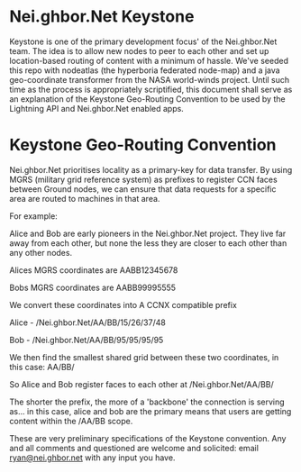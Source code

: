 Nei.ghbor.Net Keystone
======================

Keystone is one of the primary development focus' of the Nei.ghbor.Net team. The idea is to allow new nodes to peer to each other and set up location-based routing of content with a minimum of hassle. We've seeded this repo with nodeatlas (the hyperboria federated node-map) and a java geo-coordinate transformer from the NASA world-winds project. Until such time as the process is appropriately scriptified, this document shall serve as an explanation of the Keystone Geo-Routing Convention to be used by the Lightning API and Nei.ghbor.Net enabled apps.

Keystone Geo-Routing Convention
===============================

Nei.ghbor.Net prioritises locality as a primary-key for data transfer. By using MGRS (military grid reference system)  as prefixes to register CCN faces between Ground nodes, we can ensure that data requests for a specific area are routed to machines in that area.

For example:

Alice and Bob are early pioneers in the Nei.ghbor.Net project. They live far away from each other, but none the less they are closer to each other than any other nodes. 

Alices MGRS coordinates are AABB12345678

Bobs MGRS coordinates are AABB99995555

We convert these coordinates into A CCNX compatible prefix

Alice - /Nei.ghbor.Net/AA/BB/15/26/37/48

Bob - /Nei.ghbor.Net/AA/BB/95/95/95/95

We then find the smallest shared grid between these two coordinates, in this case: AA/BB/

So Alice and Bob register faces to each other at /Nei.ghbor.Net/AA/BB/

The shorter the prefix, the more of a 'backbone' the connection is serving as... in this case, alice and bob are the primary means that users are getting content within the /AA/BB scope.

These are very preliminary specifications of the Keystone convention. Any and all comments and questioned are welcome and solicited: email ryan@nei.ghbor.net with any input you have.




